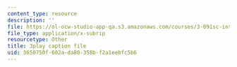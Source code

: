 ```yaml
---
content_type: resource
description: ''
file: https://ol-ocw-studio-app-qa.s3.amazonaws.com/courses/3-091sc-introduction-to-solid-state-chemistry-fall-2010/3650750f602ada80358bf2a1eebfc5b6_h57hFAsLAGo.srt
file_type: application/x-subrip
resourcetype: Other
title: 3play caption file
uid: 3650750f-602a-da80-358b-f2a1eebfc5b6
---
```

